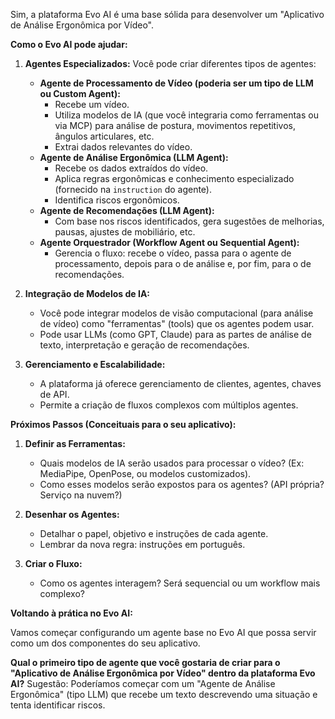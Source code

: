 Sim, a plataforma Evo AI é uma base sólida para desenvolver um "Aplicativo de Análise Ergonômica por Vídeo".

**Como o Evo AI pode ajudar:**

1.  **Agentes Especializados:** Você pode criar diferentes tipos de agentes:
    *   **Agente de Processamento de Vídeo (poderia ser um tipo de LLM ou Custom Agent):**
        *   Recebe um vídeo.
        *   Utiliza modelos de IA (que você integraria como ferramentas ou via MCP) para análise de postura, movimentos repetitivos, ângulos articulares, etc.
        *   Extrai dados relevantes do vídeo.
    *   **Agente de Análise Ergonômica (LLM Agent):**
        *   Recebe os dados extraídos do vídeo.
        *   Aplica regras ergonômicas e conhecimento especializado (fornecido na `instruction` do agente).
        *   Identifica riscos ergonômicos.
    *   **Agente de Recomendações (LLM Agent):**
        *   Com base nos riscos identificados, gera sugestões de melhorias, pausas, ajustes de mobiliário, etc.
    *   **Agente Orquestrador (Workflow Agent ou Sequential Agent):**
        *   Gerencia o fluxo: recebe o vídeo, passa para o agente de processamento, depois para o de análise e, por fim, para o de recomendações.

2.  **Integração de Modelos de IA:**
    *   Você pode integrar modelos de visão computacional (para análise de vídeo) como "ferramentas" (tools) que os agentes podem usar.
    *   Pode usar LLMs (como GPT, Claude) para as partes de análise de texto, interpretação e geração de recomendações.

3.  **Gerenciamento e Escalabilidade:**
    *   A plataforma já oferece gerenciamento de clientes, agentes, chaves de API.
    *   Permite a criação de fluxos complexos com múltiplos agentes.

**Próximos Passos (Conceituais para o seu aplicativo):**

1.  **Definir as Ferramentas:**
    *   Quais modelos de IA serão usados para processar o vídeo? (Ex: MediaPipe, OpenPose, ou modelos customizados).
    *   Como esses modelos serão expostos para os agentes? (API própria? Serviço na nuvem?)

2.  **Desenhar os Agentes:**
    *   Detalhar o papel, objetivo e instruções de cada agente.
    *   Lembrar da nova regra: instruções em português.

3.  **Criar o Fluxo:**
    *   Como os agentes interagem? Será sequencial ou um workflow mais complexo?

**Voltando à prática no Evo AI:**

Vamos começar configurando um agente base no Evo AI que possa servir como um dos componentes do seu aplicativo.

**Qual o primeiro tipo de agente que você gostaria de criar para o "Aplicativo de Análise Ergonômica por Vídeo" dentro da plataforma Evo AI?**
Sugestão: Poderíamos começar com um "Agente de Análise Ergonômica" (tipo LLM) que recebe um texto descrevendo uma situação e tenta identificar riscos.
